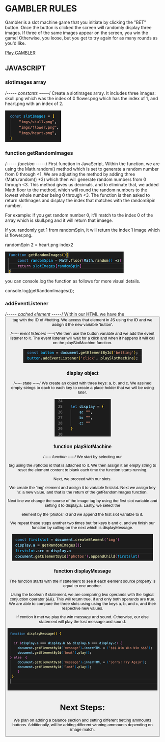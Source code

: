 # GAMBLER RULES
Gambler is a slot machine game that you initiate by clicking the "BET" button. 
Once the button is clicked the screen will randomly display three images. 
If three of the same images appear on the screen, you win the game! Otherwise, you loose, but you get to try again for as many rounds as you'd like. 

<a href="https://migdelina17.github.io/GAMBLER/"> Play GAMBLER</a>

## JAVASCRIPT 

### slotImages array
/*----- constants -----*/
Create a slotImages array. It includes three images: skull.png which was the index of 0
flower.png which has the index of 1,
and heart.png with an index of 2.

![slotImages Array](READMEIMGS/slotImages.array.png)

### function getRandomImages
/*----- function -----*/
First function in JavaScript. Within the function, we are using the Math.random() method which is set to generate a random number from 0 through <1. We are adjusting the method by adding three (Math.random() *3) which then will generate random numbers from 0 through <3. This method gives us decimals, and to eliminate that, we added Math.floor to the method, which will round the random numbers to the lowest whole number being 0 through <3. 
The function is then asked to return slotImages and display the index that matches with the randomSpin number. 

For example: 
If you get random number 0, it'll match to the index 0 of the array which is skull.png and it will return that imaege.

If you randomly get 1 from randomSpin, it will return the index 1 image which is flower.png. 

randomSpin 2 = heart.png index2

![getRandomImages](READMEIMGS/getRandomImages.png)

you can console.log the function as follows for more visual details. 

console.log(getRandomImages()); 

### addEventListener
 /*----- cached element -----*/
Within our HTML we have the <button> tag with the ID of #betting. We access that element in JS using the ID and we assign it the new variable 'button'. 

/*----- event listeners -----*/
We then use the button variable and we add the event listener to it. The event listener will wait for a click and when it happens it will call on the playSlotMachine function. 

![event listener](READMEIMGS/eventlistener.png)

### display object
/*----- state -----*/
We create an object with three keys: a, b, and c. We assined empty strings to each to each key to create a place holder that we will be using later.

![Display Object](READMEIMGS/display-object.png)

### function playSlotMachine
 /*----- function -----*/
We start by selecting our <main> tag using the #photos id that is attached to it. We then assign it an empty string to reset the element content to blank each time the function starts running. 

Next, we proceed with our slots. 

We create the 'img' element and assign it to variable firstslot. Next we assign key 'a' a new value, and that is the return of the getRandomImages function. 

Next line we change the sourse of the image tag by using the first slot variable and setting it to display.a.
Lastly, we select the <main> element by the 'photos' id and we append the first slot variable to it. 

We repeat these steps another two times but for keys b and c, and we finish our function by calling on the next which is displayMessage. 

![Create and assign img element](READMEIMGS/img-element.png)

### function displayMessage 
The function starts with the if statement to see if each element source property is equal to one another. 

Using the boolean if statement, we are comparing two operands with the logical conjuction operator (&&). This will return true, if and only both operands are true. 
We are able to compare the three slots using  using the keys a, b, and c, and their respective new values.
 
 If contion it met we play the win message and sound. Otherwise, our else statement will play the lost message and sound. 

![function displayMessage](READMEIMGS/displayMessage.png)


# Next Steps: 
We plan on adding a balance section and setting different betting ammounts buttons. Additionally, will be adding different winning ammounts depending on image match.





    


